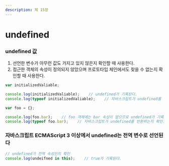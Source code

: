 ```yaml
---
description: 제 15장
---
```


# undefined

### undefined 값

1. 선언한 변수가 아무런 값도 가지고 있지 않은지 확인할 때 사용한다.
2. 접근한 객체의 속성이 정의되지 않았으며 프로토타입 체인에서도 찾을 수 없는지 확인할 때 사용한다.

```javascript
var initializedValiable;

console.log(initializedValiable);    // undefined가 기록된다.
console.log(typeof initializedValiable);    // 자바스크립트가 undefined를 반환하는지 확인.

var foo = {};

console.log(foo.bar);    // foo 객체에는 bar 속성이 없으므로 undefined가 기록된다.
console.log(typeof foo.bar);    // 자바스크립트가 undefined를 반환하는지 확인.
```

### 자바스크립트 ECMAScript 3 이상에서 undefined는 전역 변수로 선언된다

```javascript
// undefined가 전역 속성인지 확인
console.log(undeifned in this);    // true가 기록된다.
```

